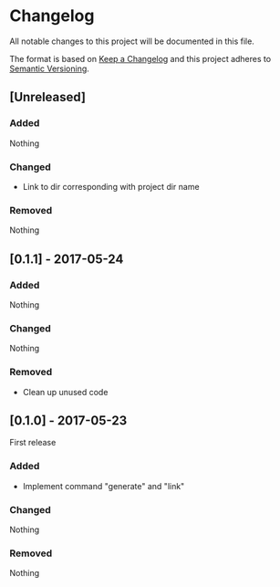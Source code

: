 # Changelog
All notable changes to this project will be documented in this file.

The format is based on [Keep a Changelog](http://keepachangelog.com/en/1.0.0/)
and this project adheres to [Semantic Versioning](http://semver.org/spec/v2.0.0.html).

## [Unreleased]
### Added
Nothing

### Changed
- Link to dir corresponding with project dir name

### Removed
Nothing


## [0.1.1] - 2017-05-24
### Added
Nothing

### Changed
Nothing

### Removed
- Clean up unused code


## [0.1.0] - 2017-05-23
First release
### Added
- Implement command "generate" and "link"

### Changed
Nothing

### Removed
Nothing

